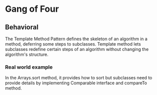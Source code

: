 # Gang of Four
## Behavioral
The Template Method Pattern defines the skeleton of an algorithm in a method, deferring some steps to subclasses. Template method lets subclasses redefine certain steps of an algorithm without changing the algorithm's structure.

### Real world example
In the Arrays.sort method, it provides how to sort but subclasses need to provide details by implementing Comparable interface and compareTo method.